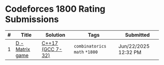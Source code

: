 # Codeforces 1800 Rating Submissions

| # | Title | Solution | Tags | Submitted |
|:-:|-------|----------|------|-----------|
| 1 | [D - Matrix game](https://codeforces.com/contest/2120/problem/D) | [C++17 (GCC 7-32)](https://codeforces.com/contest/2120/submission/325518705) | `combinatorics` `math` `*1800` | Jun/22/2025 12:32 PM |